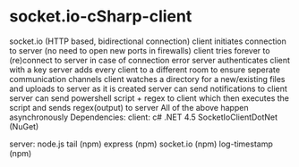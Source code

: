 # socket.io-cSharp-client

socket.io (HTTP based, bidirectional connection)
client initiates connection to server (no need to open new ports in firewalls)
client tries forever to (re)connect to server in case of connection error
server authenticates client with a key
server adds every client to a different room to ensure seperate communication channels
client watches a directory for a new/existing files and uploads to server as it is created
server can send notifications to client
server can send powershell script + regex to client which then executes the script and sends regex(output) to server
All of the above happen asynchronously
Dependencies:
client: c#
    .NET 4.5
    SocketIoClientDotNet (NuGet)
    
server: node.js
    tail (npm)
    express (npm)
    socket.io (npm)
    log-timestamp (npm)
